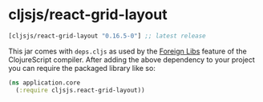 # cljsjs/react-grid-layout

[](dependency)
```clojure
[cljsjs/react-grid-layout "0.16.5-0"] ;; latest release
```
[](/dependency)

This jar comes with `deps.cljs` as used by the [Foreign Libs][flibs] feature
of the ClojureScript compiler. After adding the above dependency to your project
you can require the packaged library like so:

```clojure
(ns application.core
  (:require cljsjs.react-grid-layout))
```

[flibs]: https://clojurescript.org/reference/packaging-foreign-deps
